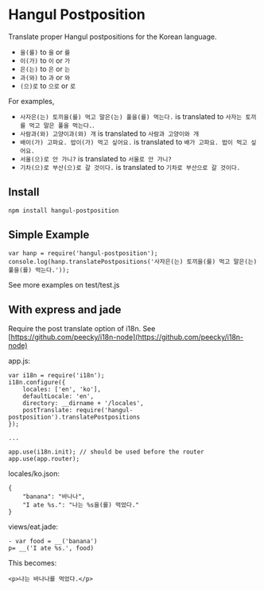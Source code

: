 # Hangul Postposition

Translate proper Hangul postpositions for the Korean language.

* `을(를)` to `을` or `를`
* `이(가)` to `이` or `가`
* `은(는)` to `은` or `는`
* `과(와)` to `과` or `와`
* `(으)로` to `으로` or `로`

For examples,

* `사자은(는) 토끼을(를) 먹고 말은(는) 풀을(를) 먹는다.` is translated to `사자는 토끼를 먹고 말은 풀을 먹는다.`.
* `사람과(와) 고양이과(와) 개` is translated to `사람과 고양이와 개`
* `배이(가) 고파요. 밥이(가) 먹고 싶어요.` is translated to `배가 고파요. 밥이 먹고 싶어요.`
* `서울(으)로 안 가니?` is translated to `서울로 안 가니?`
* `기차(으)로 부산(으)로 갈 것이다.` is translated to `기차로 부산으로 갈 것이다.`

## Install
	npm install hangul-postposition

## Simple Example
	var hanp = require('hangul-postposition');
	console.log(hanp.translatePostpositions('사자은(는) 토끼을(를) 먹고 말은(는) 풀을(를) 먹는다.'));

See more examples on test/test.js

## With express and jade
Require the post translate option of i18n. See [https://github.com/peecky/i18n-node](https://github.com/peecky/i18n-node)

app.js:

	var i18n = require('i18n');
	i18n.configure({
		locales: ['en', 'ko'],
		defaultLocale: 'en',
		directory: __dirname + '/locales',
		postTranslate: require('hangul-postposition').translatePostpositions
	});
	
	...
	
	app.use(i18n.init);	// should be used before the router
	app.use(app.router);

locales/ko.json:

	{
		"banana": "바나나",
		"I ate %s.": "나는 %s을(를) 먹었다."
	}

views/eat.jade:

	- var food = __('banana')
	p= __('I ate %s.', food)

This becomes:

	<p>나는 바나나를 먹었다.</p>
